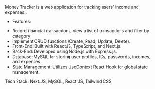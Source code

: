 Money Tracker is a web application for tracking users' income and expenses..

* Features: 
- Record financial transactions, view a list of transactions and filter by category
- implement CRUD functions (Create, Read, Update, Delete).
- Front-End: Built with ReactJS, TypeScript, and Next.js.
- Back-End: Developed using Node.js with Express.js.
- Database: MySQL for storing user profiles, IDs, passwords, incomes, and expenses.
- State Management: Utilizes UseContext React Hook for global state management.

Tech Stack: Next.JS, MySQL, React JS, Tailwind CSS
